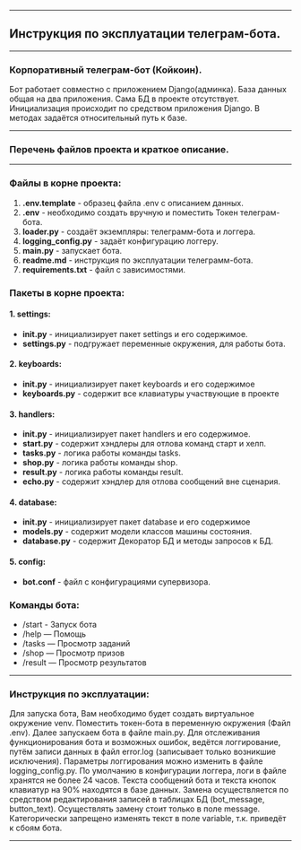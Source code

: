 *** 
## Инструкция по эксплуатации телеграм-бота.
***
### Корпоративный телеграм-бот (Койкоин).
Бот работает совместно с приложением Django(админка). База данных общая на два приложения. Сама БД в проекте отсутствует. Инициализация происходит по средством приложения Django. В методах задаётся относительный путь к базе.
***
### Перечень файлов проекта и краткое описание.
***
### Файлы в корне проекта:

1. __.env.template__ - образец файла .env с описанием данных.
2. __.env__ - необходимо создать вручную и поместить Токен телеграм-бота.
3. __loader.py__ - создаёт экземпляры: телеграмм-бота и логгера.
4. __logging_config.py__ - задаёт конфигурацию логгеру.
5. __main.py__ - запускает бота.
6. __readme.md__ - инструкция по эксплуатации телеграмм-бота.
7. __requirements.txt__ - файл с зависимостями.

### Пакеты в корне проекта:
#### 1. settings:
* __init.py__ - инициализирует пакет settings и его содержимое.
* __settings.py__ - подгружает переменные окружения, для работы бота.
#### 2. keyboards:
* __init.py__ - инициализирует пакет keyboards и его содержимое
* __keyboards.py__  - содержит все клавиатуры участвующие в проекте
#### 3. handlers:
* __init.py__ - инициализирует пакет handlers и его содержимое.
* __start.py__ - содержит хэндлеры для отлова команд старт и хелп.
* __tasks.py__ - логика работы команды tasks.
* __shop.py__ - логика работы команды shop.
* __result.py__ - логика работы команды result.
* __echo.py__ - содержит хэндлер для отлова сообщений вне сценария.
#### 4. database:
* __init.py__ - инициализирует пакет database и его содержимое
* __models.py__ - содержит модели классов машины состояния.
* __database.py__ - содержит Декоратор БД и методы запросов к БД.
#### 5. config:
* __bot.conf__ - файл с конфигурациями супервизора.


### Команды бота:

* /start - Запуск бота
* /help — Помощь
* /tasks — Просмотр заданий
* /shop — Просмотр призов
* /result — Просмотр результатов

***
### Инструкция по эксплуатации:

Для запуска бота, Вам необходимо будет создать виртуальное окружение venv. Поместить токен-бота в переменную окружения (Файл .env). 
Далее запускаем бота в файле main.py. Для отслеживания функционирования бота и возможных ошибок, ведётся логгирование, 
путём записи данных в файл error.log  (записывает только возникшие исключения). 
Параметры логгирования можно изменить в файле logging_config.py. По умолчанию в конфигурации логгера, логи в файле хранятся не более 24 часов.
Текста сообщений бота и текста кнопок клавиатур на 90% находятся в базе данных. Замена осуществляется по средством редактирования записей в таблицах БД (bot_message, button_text).
Осуществлять замену стоит только в поле message. Категорически запрещено изменять текст в поле variable, т.к. приведёт к сбоям бота.

***
